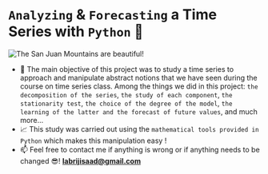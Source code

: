 # `Analyzing` & `Forecasting` a Time Series with `Python` 🐍



![The San Juan Mountains are beautiful!](https://www.saleshacker.com/wp-content/uploads/2017/05/sales-forecasting-metrics-1024x768.jpg "San Juan Mountains")
- 🎯 The main objective of this project was to study a time series to approach and manipulate abstract notions that we have seen during the course on time series class. Among the things we did in this project: `the decomposition of the series`, `the study of each component`, `the stationarity test`, `the choice of the degree of the model`, `the learning of the latter and the forecast of future values`, and much more...
- 📈 This study was carried out using the `mathematical tools provided in Python` which makes this manipulation easy !
- 📫 Feel free to contact me if anything is wrong or if anything needs to be changed 😎!  **labrijisaad@gmail.com**


